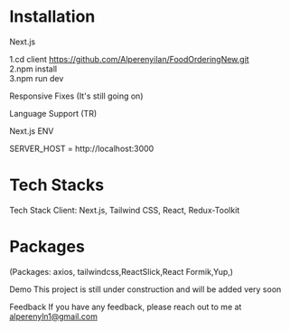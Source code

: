 
# Installation 


Next.js

1.cd client https://github.com/Alperenyilan/FoodOrderingNew.git </br>
2.npm install </br>
3.npm run dev </br>

Responsive Fixes (It's still going on)

Language Support (TR)

Next.js ENV

SERVER_HOST = http://localhost:3000

# Tech Stacks
Tech Stack Client: Next.js, Tailwind CSS, React, Redux-Toolkit

# Packages
(Packages: axios, tailwindcss,ReactSlick,React Formik,Yup,)


Demo This project is still under construction and will be added very soon

Feedback If you have any feedback, please reach out to me at alperenyln1@gmail.com
